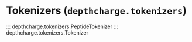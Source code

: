 # Tokenizers (`depthcharge.tokenizers`)

::: depthcharge.tokenizers.PeptideTokenizer
::: depthcharge.tokenizers.Tokenizer
